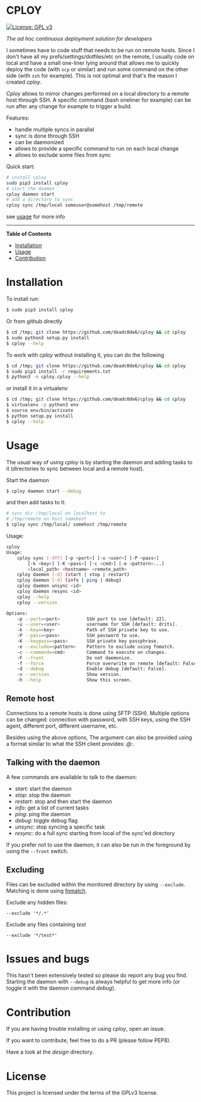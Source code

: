 # CPLOY

[![License: GPL v3](https://img.shields.io/badge/License-GPL%20v3-blue.svg)](http://www.gnu.org/licenses/gpl-3.0)

*The ad hoc continuous deployment solution for developers*

I sometimes have to code stuff that needs to be run on remote hosts.
Since I don't have all my prefs/settings/dotfiles/etc on the remote, I usually code
on local and have a small one-liner lying around that allows me to quickly deploy
the code (with `scp` or similar) and run some command on the other side (with `ssh` for example).
This is not optimal and that's the reason I created *cploy*.

*Cploy* allows to mirror changes performed on a local directory to a remote
host through SSH. A specific command (bash oneliner for example) can be run
after any change for example to trigger a build.

Features:

  * handle multiple syncs in parallel
  * sync is done through SSH
  * can be daemonized
  * allows to provide a specific command to run on each local change
  * allows to exclude some files from sync

Quick start:
```bash
# install cploy
sudo pip3 install cploy
# start the daemon
cploy daemon start
# add a directory to sync
cploy sync /tmp/local someuser@somehost /tmp/remote
```

see [usage](#usage) for more info

---

**Table of Contents**

* [Installation](#installation)
* [Usage](#usage)
* [Contribution](#contribution)

# Installation

To install run:
```bash
$ sudo pip3 install cploy
```

Or from github directly
```bash
$ cd /tmp; git clone https://github.com/deadc0de6/cploy && cd cploy
$ sudo python3 setup.py install
$ cploy --help
```

To work with *cploy* without installing it, you can do the following
```bash
$ cd /tmp; git clone https://github.com/deadc0de6/cploy && cd cploy
$ sudo pip3 install -r requirements.txt
$ python3 -m cploy.cploy --help
```

or install it in a virtualenv
```bash
$ cd /tmp; git clone https://github.com/deadc0de6/cploy && cd cploy
$ virtualenv -p python3 env
$ source env/bin/activate
$ python setup.py install
$ cploy --help
```

# Usage

The usual way of using *cploy* is by starting the daemon and adding
tasks to it (directories to sync between local and a remote host).

Start the daemon
```bash
$ cploy daemon start --debug
```

and then add tasks to it:
```bash
# sync dir /tmp/local on localhost to
# /tmp/remote on host somehost
$ cploy sync /tmp/local/ somehost /tmp/remote
```

Usage:
```bash
cploy
Usage:
    cploy sync [-dfF] [-p <port>] [-u <user>] [-P <pass>]
        [-k <key>] [-K <pass>] [-c <cmd>] [-e <pattern>...]
        <local_path> <hostname> <remote_path>
    cploy daemon [-d] (start | stop | restart)
    cploy daemon [-d] (info | ping | debug)
    cploy daemon unsync <id>
    cploy daemon resync <id>
    cploy --help
    cploy --version

Options:
    -p --port=<port>          SSH port to use [default: 22].
    -u --user=<user>          username for SSH [default: drits].
    -k --key=<key>            Path of SSH private key to use.
    -P --pass=<pass>          SSH password to use.
    -K --keypass=<pass>       SSH private key passphrase.
    -e --exclude=<pattern>    Pattern to exclude using fnmatch.
    -c --command=<cmd>        Command to execute on changes.
    -F --front                Do not daemonize.
    -f --force                Force overwrite on remote [default: False].
    -d --debug                Enable debug [default: False].
    -v --version              Show version.
    -h --help                 Show this screen.
```

## Remote host

Connections to a remote hosts is done using SFTP (SSH). Multiple
options can be changed: connection with password, with SSH keys, using
the SSH agent, different port, different username, etc.

Besides using the above options, The *<hostname>* argument can also be
provided using a format similar to what the SSH client provides:
*<username>@<hostname>:<port>*.

## Talking with the daemon

A few commands are available to talk to the daemon:

* *start*: start the daemon
* *stop*: stop the daemon
* *restart*: stop and then start the daemon
* *info*: get a list of current tasks
* *ping*: ping the daemon
* *debug*: toggle debug flag
* *unsync*: stop syncing a specific task
* *resync*: do a full sync starting from local of the sync'ed directory

If you prefer not to use the daemon, it can also be run in the foreground
by using the `--front` switch.

## Excluding

Files can be excluded within the monitored directory by using `--exclude`.
Matching is done using [fnmatch](https://docs.python.org/3.4/library/fnmatch.html).

Exclude any hidden files:
```
--exclude '*/.*'
```

Exclude any files containing *test*
```
--exclude '*/test*'
```

# Issues and bugs

This hasn't been extensively tested so please do report any bug you find.
Starting the daemon with `--debug` is always helpful to get more info
(or toggle it with the daemon command *debug*).

# Contribution

If you are having trouble installing or using *cploy*, open an issue.

If you want to contribute, feel free to do a PR (please follow PEP8).

Have a look at the *design* directory.

# License

This project is licensed under the terms of the GPLv3 license.
